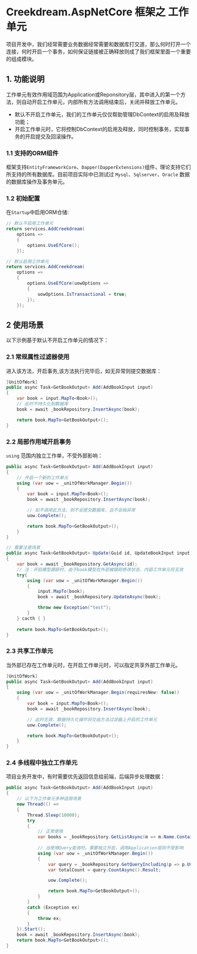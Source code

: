 # Creekdream.AspNetCore 框架之 工作单元

项目开发中，我们经常需要业务数据经常需要和数据库打交道，那么何时打开一个连接，何时开启一个事务，如何保证链接被正确释放则成了我们框架里面一个重要的组成模块。

## 1. 功能说明

工作单元有效作用域范围为Application或Reponsitory层，其中进入的第一个方法，则自动开启工作单元，内部所有方法调用结束后，关闭并释放工作单元。

* 默认不开启工作单元，我们的工作单元仅仅帮助管理DbContext的启用及释放功能；  
* 开启工作单元时，它将控制DbContext的启用及释放，同时控制事务，实现事务的开启提交及回滚操作。

### 1.1 支持的ORM组件

框架支持`EntityFrameworkCore`、`Dapper(DapperExtensions)`组件，理论支持它们所支持的所有数据库。目前项目实际中已测试过 `Mysql`、`Sqlserver`、`Oracle` 数据的数据库操作及事务单元。

### 1.2 初始配置

在`Startup`中启用ORM仓储:
``` csharp
// 默认不启用工作单元
return services.AddCreekdream(
    options =>
    {
        options.UseEfCore();
    });

// 默认启用工作单元
return services.AddCreekdream(
    options =>
    {
        options.UseEfCore(uowOptions =>
        {
            uowOptions.IsTransactional = true;
        });
    });
```

## 2 使用场景

以下示例基于默认不开启工作单元的情况下：

### 2.1 常规属性过滤器使用

进入该方法，开启事务,该方法执行完毕后，如无异常则提交数据库：

``` csharp
[UnitOfWork]
public async Task<GetBookOutput> Add(AddBookInput input)
{
    var book = input.MapTo<Book>();
    // 此时不持久化到数据库
    book = await _bookRepository.InsertAsync(book);

    return book.MapTo<GetBookOutput>();
}
```

### 2.2 局部作用域开启事务

`using` 范围内独立工作单，不受外部影响：

``` csharp
public async Task<GetBookOutput> Add(AddBookInput input)
{
    // 开启一个新的工作单元
    using (var uow = _unitOfWorkManager.Begin())
    {
        var book = input.MapTo<Book>();
        book = await _bookRepository.InsertAsync(book);

        // 如不调用此方法，则不会提交数据库，且不会抛异常
        uow.Complete();

        return book.MapTo<GetBookOutput>();
    }
}

// 需要注意场景
public async Task<GetBookOutput> Update(Guid id, UpdateBookInput input)
{
    var book = await _bookRepository.GetAsync(id);
    // 注：开启模型跟踪时，由于book模型在外部被跟踪修改状态，内部工作单元将无效
    try{
        using (var uow = _unitOfWorkManager.Begin())
        {
            input.MapTo(book);
            book = await _bookRepository.UpdateAsync(book);

            throw new Exception("test");
        }
    } cacth { }
    
    return book.MapTo<GetBookOutput>();
}
```

### 2.3 共享工作单元

当外部已存在工作单元时，在开启工作单元时，可以指定共享外部工作单元。
``` csharp
[UnitOfWork]
public async Task<GetBookOutput> Add(AddBookInput input)
{
    using (var uow = _unitOfWorkManager.Begin(requiresNew: false))
    {
        var book = input.MapTo<Book>();
        book = await _bookRepository.InsertAsync(book);

        // 此时无效，数据持久化操作将交由方法过滤器上开启的工作单元
        uow.Complete();

        return book.MapTo<GetBookOutput>();
    }
}
```

### 2.4 多线程中独立工作单元

项目业务开发中，有时需要优先返回信息给前端，后端异步处理数据：
``` csharp
public async Task<GetBookOutput> Add(AddBookInput input)
{
    // 以下为工作单元多种适用场景
    new Thread(() =>
    {
        Thread.Sleep(10000);
        try
        {
            // 正常使用
            var books = _bookRepository.GetListAsync(m => m.Name.Contains("test")).Result;
            
            // 当使用Query查询时，需要独立开启，调用Application层则不受影响
            using (var uow = _unitOfWorkManager.Begin())
            {
                var query = _bookRepository.GetQueryIncluding(p => p.User);
                var totalCount = query.CountAsync().Result;

                uow.Complete();

                return book.MapTo<GetBookOutput>();
            }
        }
        catch (Exception ex)
        {
            throw ex;
        }
    }).Start();
    book = await _bookRepository.InsertAsync(book);
    return book.MapTo<GetBookOutput>();
}
```

